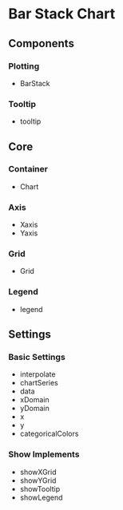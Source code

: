 # Bar Stack Chart

## Components

### Plotting

- BarStack

### Tooltip

- tooltip

## Core

### Container

- Chart

### Axis

- Xaxis
- Yaxis

### Grid

- Grid

### Legend

- legend


## Settings

### Basic Settings

- interpolate
- chartSeries
- data
- xDomain
- yDomain
- x
- y
- categoricalColors


### Show Implements

- showXGrid
- showYGrid
- showTooltip
- showLegend
